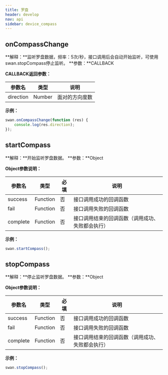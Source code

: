 ```yaml
---
title: 罗盘
header: develop
nav: api
sidebar: device_compass
---
```



onCompassChange
---
**解释：**监听罗盘数据，频率：5次/秒，接口调用后会自动开始监听，可使用swan.stopCompass停止监听。
**参数：**CALLBACK

**CALLBACK返回参数：**

|参数名 |类型  |说明|
|---- | ---- | ---- |
|direction |Number |面对的方向度数|

**示例：**
<!-- <a href="swanide://fragment/1e98ee9687ed0c6b0f9cb4c747af8b7c1540398490" title="在开发者工具中预览效果" target="_blank">在开发者工具中预览效果</a> -->

```javascript
swan.onCompassChange(function (res) {
    console.log(res.direction);
});

```
startCompass
---
**解释：**开始监听罗盘数据。
**参数：**Object

**Object参数说明：**

|参数名 |类型  |必填  |说明|
|---- | ---- | ---- |---- |
|success |Function  |  否 |  接口调用成功的回调函数|
|fail  |  Function |   否 |  接口调用失败的回调函数|
|complete |   Function |   否  | 接口调用结束的回调函数（调用成功、失败都会执行）|

**示例：**

```javascript
swan.startCompass();
```

stopCompass
---
**解释：**停止监听罗盘数据。
**参数：**Object

**Object参数说明：**

|参数名 |类型  |必填  |说明|
|---- | ---- | ---- |---- |
|success |Function  |  否 |  接口调用成功的回调函数|
|fail  |  Function |   否 |  接口调用失败的回调函数|
|complete |   Function |   否  | 接口调用结束的回调函数（调用成功、失败都会执行）|

**示例：**

```javascript
swan.stopCompass();
```
